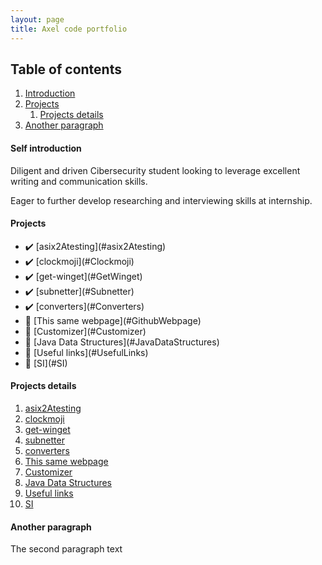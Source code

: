 ```yaml
---
layout: page
title: Axel code portfolio
---
```


## Table of contents
1. [Introduction](#introduction)
2. [Projects](#projects)
    1. [Projects details](#projectsdetails)
3. [Another paragraph](#paragraph2)

#### Self introduction <a name="introduction"></a>
Diligent and driven Cibersecurity student looking to leverage excellent writing and communication skills. 

Eager to further develop researching and interviewing skills at internship.

#### Projects <a name="projects"></a>
<ul>
<li>✔️ [asix2Atesting](#asix2Atesting)</a></li>
<li>✔️ [clockmoji](#Clockmoji)</a></li>
<li>✔️ [get-winget](#GetWinget)</a></li>
<li>✔️ [subnetter](#Subnetter)</a></li>
<li>✔️ [converters](#Converters)</a></li>
<li>🚧   [This same webpage](#GithubWebpage)</a></li>
<li>🚧   [Customizer](#Customizer)</a></li>
<li>🚧    [Java Data Structures](#JavaDataStructures)</a></li>
<li>🚧  [Useful links](#UsefulLinks)</a></li>
<li>🚧    [SI](#SI)</a></li>
</ul>

#### Projects details <a name="projectsdetails"></a>

1.  <a href="https://gitlab.com/Axlfc/asix2Atesting" target="_blank" name="asix2Atesting">asix2Atesting</a>
2.  <a href="https://gitlab.com/Axlfc/clockmoji" target="_blank" name="Clockmoji">clockmoji</a>
3.  <a href="https://github.com/Axlfc/get-winget" target="_blank" name="GetWinget">get-winget</a>
4.  <a href="https://github.com/Axlfc/subnetter" target="_blank" name="Subnetter">subnetter</a>
5.  <a href="https://github.com/Axlfc/converters" target="_blank" name="Converters">converters</a>
6.  <a href="https://github.com/Axlfc/axlfc.github.io" target="_blank" name="GithubWebpage">This same webpage</a>
7.  <a href="https://github.com/AleixMT/Linux-Auto-Customizer" target="_blank" name="Customizer">Customizer</a>
8.  <a href="https://github.com/Axlfc/JavaDataStructures" target="_blank" name="JavaDataStructures">Java Data Structures</a>
9.  <a href="https://github.com/Axlfc/useful-links" target="_blank" name="UsefulLinks">Useful links</a>
10. <a href="https://github.com/Axlfc/SI" target="_blank" name="SI">SI</a>


#### Another paragraph <a name="paragraph2"></a>
The second paragraph text

